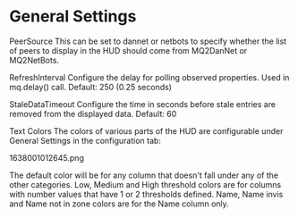 # General Settings

PeerSource
This can be set to dannet or netbots to specify whether the list of peers to display in the HUD should come from MQ2DanNet or MQ2NetBots.

RefreshInterval
Configure the delay for polling observed properties. Used in mq.delay() call.
Default: 250 (0.25 seconds)

StaleDataTimeout
Configure the time in seconds before stale entries are removed from the displayed data.
Default: 60

Text Colors
The colors of various parts of the HUD are configurable under General Settings in the configuration tab:

1638001012645.png

The default color will be for any column that doesn't fall under any of the other categories.
Low, Medium and High threshold colors are for columns with number values that have 1 or 2 thresholds defined.
Name, Name invis and Name not in zone colors are for the Name column only.
